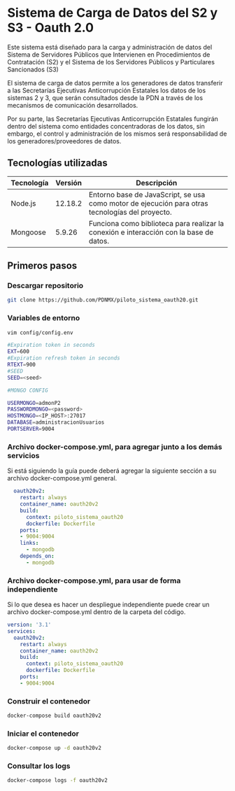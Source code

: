 # Sistema de Carga de Datos del S2 y S3 - Oauth 2.0

Este sistema está diseñado para la carga y administración de datos del Sistema de Servidores Públicos que Intervienen en Procedimientos de Contratación (S2) y el Sistema de los Servidores Públicos y Particulares Sancionados (S3)

El sistema de carga de datos  permite a los generadores de datos transferir a las Secretarías Ejecutivas Anticorrupción Estatales los datos de los sistemas 2 y 3, que serán consultados desde la PDN a través de los mecanismos de comunicación desarrollados.

Por su parte, las Secretarías Ejecutivas Anticorrupción Estatales fungirán dentro del sistema como entidades concentradoras de los datos, sin embargo, el control y administración de los mismos será responsabilidad de los generadores/proveedores de datos.

## Tecnologías utilizadas

|Tecnología|Versión|Descripción|
|----------------|-------------------------------|--------------------------------------------------------------|
|Node.js|12.18.2|Entorno base de JavaScript, se usa como motor de ejecución para otras tecnologías del proyecto.|
|Mongoose|5.9.26|Funciona como biblioteca para realizar la conexión e interacción con la base de datos.|

## Primeros pasos

### Descargar repositorio
```bash
git clone https://github.com/PDNMX/piloto_sistema_oauth20.git
```

### Variables de entorno
```bash
vim config/config.env
```
```bash
#Expiration token in seconds
EXT=600
#Expiration refresh token in seconds
RTEXT=900
#SEED
SEED=<seed>

#MONGO CONFIG

USERMONGO=admonP2
PASSWORDMONGO=<password>
HOSTMONGO=<IP_HOST>:27017
DATABASE=administracionUsuarios
PORTSERVER=9004
```



### Archivo docker-compose.yml, para agregar junto a los demás servicios

Si está siguiendo la guía puede deberá agregar la siguiente sección a su archivo docker-compose.yml general.

```YAML
  oauth20v2:
	restart: always
	container_name: oauth20v2
	build:
  	  context: piloto_sistema_oauth20
  	  dockerfile: Dockerfile
	ports:
  	- 9004:9004
    links:
      - mongodb
    depends_on:
      - mongodb
```

### Archivo docker-compose.yml, para usar de forma independiente
Si lo que desea es hacer un despliegue independiente puede crear un archivo docker-compose.yml dentro de la carpeta del código.
```YAML
version: '3.1'
services:
  oauth20v2:
	restart: always
	container_name: oauth20v2
	build:
  	  context: piloto_sistema_oauth20
  	  dockerfile: Dockerfile
	ports:
  	- 9004:9004
```

### Construir el contenedor
```bash
docker-compose build oauth20v2
```

### Iniciar el contenedor
```bash
docker-compose up -d oauth20v2
```

### Consultar los logs
```bash
docker-compose logs -f oauth20v2
```
